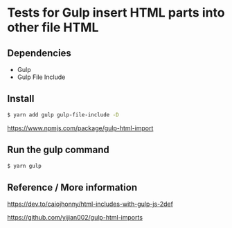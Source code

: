 # Tests for Gulp insert HTML parts into other file HTML

## Dependencies

- Gulp
- Gulp File Include

## Install

```bash
$ yarn add gulp gulp-file-include -D
```

https://www.npmjs.com/package/gulp-html-import

## Run the gulp command

```bash
$ yarn gulp
```

## Reference / More information

https://dev.to/caiojhonny/html-includes-with-gulp-js-2def

https://github.com/yijian002/gulp-html-imports
